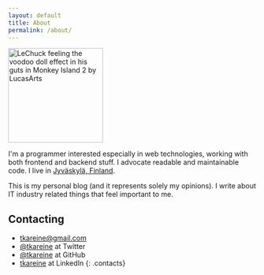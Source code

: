```yaml
---
layout: default
title: About
permalink: /about/
---
```


<img class="inline-right avatar" src="http://www.gravatar.com/avatar/749196d7d478efeb58e982a64520ba94?s=192" alt="LeChuck feeling the voodoo doll effect in his guts in Monkey Island 2 by LucasArts" title="My avatar" width="192" height="192" />

I'm a programmer interested especially in web technologies, working with both frontend and backend stuff. I advocate readable and maintainable code. I live in [Jyväskylä, Finland][hometown].

This is my personal blog (and it represents solely my opinions). I write about IT industry related things that feel important to me.

## Contacting

- <a href="mailto:&#116;&#107;&#097;&#114;&#101;&#105;&#110;&#101;&#064;&#103;&#109;&#097;&#105;&#108;&#046;&#099;&#111;&#109;">&#116;&#107;&#097;&#114;&#101;&#105;&#110;&#101;&#064;&#103;&#109;&#097;&#105;&#108;&#046;&#099;&#111;&#109;</a>
- [@tkareine][twitter-tkareine] at Twitter
- [@tkareine][github-tkareine] at GitHub
- [tkareine][linkedin-tkareine] at LinkedIn
{: .contacts}

[hometown]: https://maps.google.com/maps?q=Jyv%C3%A4skyl%C3%A4,+Finland&hl=en&ie=UTF8&ll=62.247466,25.751953&spn=5.642609,20.786133&sll=37.0625,-95.677068&sspn=38.281301,83.144531&oq=jyv%C3%A4s&hnear=Jyv%C3%A4skyl%C3%A4,+Finland&t=m&z=6
[twitter-tkareine]: https://twitter.com/tkareine
[github-tkareine]: https://github.com/tkareine
[linkedin-tkareine]: https://www.linkedin.com/in/tkareine
